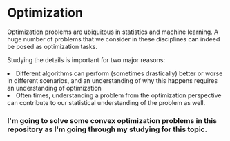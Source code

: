 # Optimization
Optimization problems are ubiquitous in statistics and machine learning. A huge number of problems that we consider in these disciplines can indeed be posed as optimization tasks.

Studying the details is important for two  major  reasons:  
<li> Different algorithms can perform (sometimes drastically) better or worse in different scenarios, and an understanding of why this happens requires an understanding  of optimization
<li> Often times, understanding a problem from the optimization perspective can contribute to our statistical understanding of the problem as well.
  
### I'm going to solve some convex optimization problems in this repository as I'm going through my studying for this topic.
